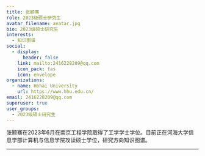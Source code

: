 ```yaml
---
title: 张颢骞
role: 2023级硕士研究生
avatar_filename: avatar.jpg
bio: 2023级硕士研究生
interests:
  - 知识图谱
social:
  - display:
      header: false
    link: mailto:2416228209@qq.com
    icon_pack: fas
    icon: envelope
organizations:
  - name: Hohai University
    url: https://www.hhu.edu.cn/
email: 2416228209@qq.com
superuser: true
user_groups:
  - 2023级硕士研究生
---
```

张颢骞在2023年6月在南京工程学院取得了工学学士学位。目前正在河海大学信息学部计算机与信息学院攻读硕士学位，研究方向知识图谱。

- - -

